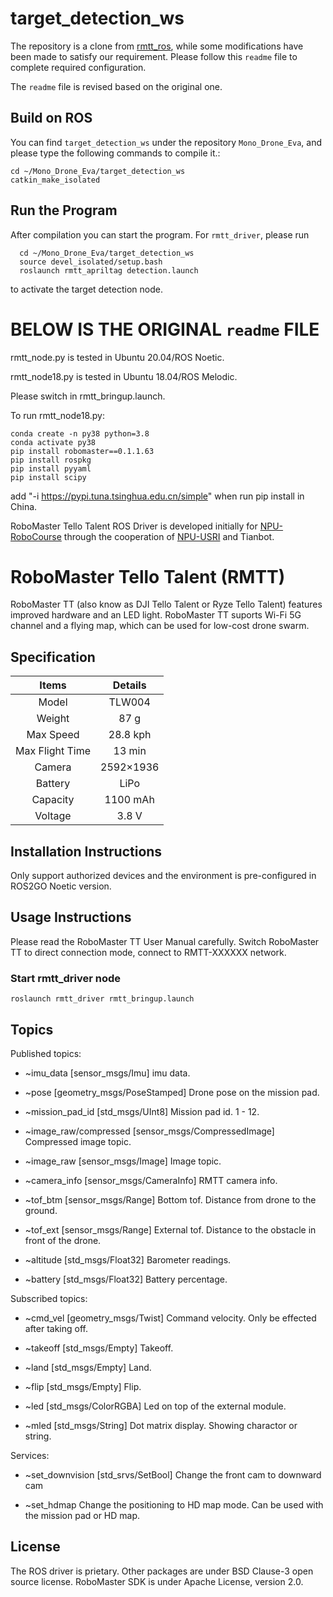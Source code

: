 # target_detection_ws

The repository is a clone from [rmtt_ros](https://github.com/cavayangtao/rmtt_ros), while some modifications have been made to satisfy our requirement. Please follow this ```readme``` file to complete required configuration.

The ```readme``` file is revised based on the original one.

## Build on ROS

You can find ```target_detection_ws``` under the repository ```Mono_Drone_Eva```, and please type the following commands to compile it.: 

```
cd ~/Mono_Drone_Eva/target_detection_ws
catkin_make_isolated
```

## Run the Program

After compilation you can start the program. For ```rmtt_driver```, please run
```
  cd ~/Mono_Drone_Eva/target_detection_ws
  source devel_isolated/setup.bash
  roslaunch rmtt_apriltag detection.launch 
```
to activate the target detection node.


##
# BELOW IS THE ORIGINAL  ```readme``` FILE 

rmtt_node.py is tested in Ubuntu 20.04/ROS Noetic.

rmtt_node18.py is tested in Ubuntu 18.04/ROS Melodic.

Please switch in rmtt_bringup.launch.

To run rmtt_node18.py:
```
conda create -n py38 python=3.8
conda activate py38
pip install robomaster==0.1.1.63
pip install rospkg
pip install pyyaml
pip install scipy
```
add "-i https://pypi.tuna.tsinghua.edu.cn/simple" when run pip install in China.

RoboMaster Tello Talent ROS Driver is developed initially for [NPU-RoboCourse](https://github.com/cavayangtao/npurobocourse) through the cooperation of [NPU-USRI](https://wurenxitong.nwpu.edu.cn/) and Tianbot.


# RoboMaster Tello Talent (RMTT)
RoboMaster TT (also know as DJI Tello Talent or Ryze Tello Talent) features improved hardware and an LED light. RoboMaster TT suports Wi-Fi 5G channel and a flying map, which can be used for low-cost drone swarm. 


## Specification
|  Items  | Details|
|    :---:    |     :---:     |
| Model  | TLW004 |
| Weight  | 87 g |
| Max Speed  | 28.8 kph |
| Max Flight Time  | 13 min |
| Camera  | 2592×1936 |
| Battery  | LiPo |
| Capacity  | 1100 mAh |
| Voltage  | 3.8 V |


## Installation Instructions
Only support authorized devices and the environment is pre-configured in ROS2GO Noetic version.

## Usage Instructions
Please read the RoboMaster TT User Manual carefully.
Switch RoboMaster TT to direct connection mode, connect to RMTT-XXXXXX network.

### Start rmtt_driver node

```
roslaunch rmtt_driver rmtt_bringup.launch
```

## Topics
Published topics:
  - ~imu_data [sensor_msgs/Imu] 
  imu data. 

  - ~pose [geometry_msgs/PoseStamped] 
  Drone pose on the mission pad.

  - ~mission_pad_id [std_msgs/UInt8] 
  Mission pad id. 1 - 12.

  - ~image_raw/compressed [sensor_msgs/CompressedImage] 
  Compressed image topic.

  - ~image_raw [sensor_msgs/Image] 
  Image topic.

  - ~camera_info [sensor_msgs/CameraInfo] 
  RMTT camera info.

  - ~tof_btm [sensor_msgs/Range] 
  Bottom tof. Distance from drone to the ground.

  - ~tof_ext [sensor_msgs/Range] 
  External tof. Distance to the obstacle in front of the drone.

  - ~altitude [std_msgs/Float32] 
  Barometer readings.

  - ~battery [std_msgs/Float32] 
  Battery percentage.

Subscribed topics:
  - ~cmd_vel [geometry_msgs/Twist] 
  Command velocity. Only be effected after taking off.

  - ~takeoff [std_msgs/Empty] 
  Takeoff.

  - ~land [std_msgs/Empty]
  Land.

  - ~flip [std_msgs/Empty] 
  Flip.

  - ~led [std_msgs/ColorRGBA] 
  Led on top of the external module.

  - ~mled [std_msgs/String] 
  Dot matrix display. Showing charactor or string.

Services:
  - ~set_downvision [std_srvs/SetBool]
  Change the front cam to downward cam

  - ~set_hdmap
  Change the positioning to HD map mode. Can be used with the mission pad or HD map.

## License
The ROS driver is prietary. Other packages are under BSD Clause-3 open source license. RoboMaster SDK is under Apache License, version 2.0.
